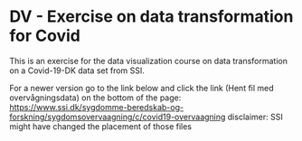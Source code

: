 # DV - Exercise on data transformation for Covid
This is an exercise for the data visualization course on data transformation on a Covid-19-DK data set from SSI. 

For a newer version go to the link below and click the link (Hent fil med overvågningsdata) on the bottom of the page:
https://www.ssi.dk/sygdomme-beredskab-og-forskning/sygdomsovervaagning/c/covid19-overvaagning 
disclaimer: SSI might have changed the placement of those files
